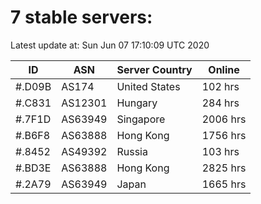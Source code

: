 # 7 stable servers:

Latest update at: Sun Jun 07 17:10:09 UTC 2020

| ID | ASN | Server Country | Online |
| -- | --- | -------------- | ------ |
| #.D09B | AS174 | United States | 102 hrs |
| #.C831 | AS12301 | Hungary | 284 hrs |
| #.7F1D | AS63949 | Singapore | 2006 hrs |
| #.B6F8 | AS63888 | Hong Kong | 1756 hrs |
| #.8452 | AS49392 | Russia | 103 hrs |
| #.BD3E | AS63888 | Hong Kong | 2825 hrs |
| #.2A79 | AS63949 | Japan | 1665 hrs |

